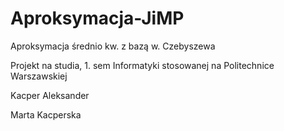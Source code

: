 # Aproksymacja-JiMP
Aproksymacja średnio kw. z bazą w. Czebyszewa

Projekt na studia, 1. sem Informatyki stosowanej na Politechnice Warszawskiej

Kacper Aleksander

Marta Kacperska
